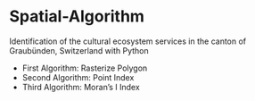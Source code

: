 # Spatial-Algorithm
Identification of the cultural ecosystem services in the canton of  Graubünden, Switzerland with Python

- First Algorithm: Rasterize Polygon
- Second Algorithm: Point Index
- Third Algorithm: Moran’s I Index
